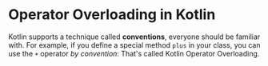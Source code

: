 # Operator Overloading in Kotlin

Kotlin supports a technique called **conventions**, everyone should be familiar with. For example, if you define a special method `plus` in your class, you can use the `+` operator *by convention*: That's called Kotlin Operator Overloading.







